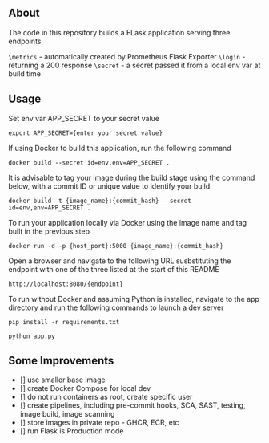 ## About

The code in this repository builds a FLask application serving three endpoints

```\metrics``` - automatically created by Prometheus Flask Exporter
```\login```   - returning a 200 response
```\secret```  - a secret passed it from a local env var at build time

## Usage

Set env var APP_SECRET to your secret value

```export APP_SECRET={enter your secret value}```

If using Docker to build this application, run the following command

```docker build --secret id=env,env=APP_SECRET .```

It is advisable to tag your image during the build stage using the command below, with a commit ID or unique value to identify your build

```docker build -t {image_name}:{commit_hash} --secret id=env,env=APP_SECRET .```

To run your application locally via Docker using the image name and tag built in the previous step

```docker run -d -p {host_port}:5000 {image_name}:{commit_hash}```

Open a browser and navigate to the following URL susbstituting the endpoint with one of the three listed at the start of this README

```http://localhost:8080/{endpoint}```

To run without Docker and assuming Python is installed, navigate to the app directory and run the following commands to launch a dev server

```pip install -r requirements.txt```

```python app.py```

## Some Improvements

- [] use smaller base image
- [] create Docker Compose for local dev
- [] do not run containers as root, create specific user
- [] create pipelines, including pre-commit hooks, SCA, SAST, testing, image build, image scanning
- [] store images in private repo - GHCR, ECR, etc
- [] run Flask is Production mode

